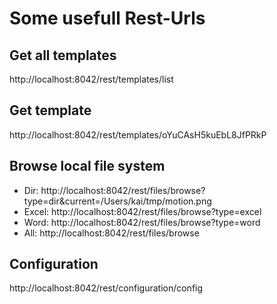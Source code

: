 # Some usefull Rest-Urls

## Get all templates
http://localhost:8042/rest/templates/list

## Get template
http://localhost:8042/rest/templates/oYuCAsH5kuEbL8JfPRkP

## Browse local file system
* Dir: http://localhost:8042/rest/files/browse?type=dir&current=/Users/kai/tmp/motion.png
* Excel: http://localhost:8042/rest/files/browse?type=excel
* Word: http://localhost:8042/rest/files/browse?type=word
* All: http://localhost:8042/rest/files/browse

## Configuration
http://localhost:8042/rest/configuration/config